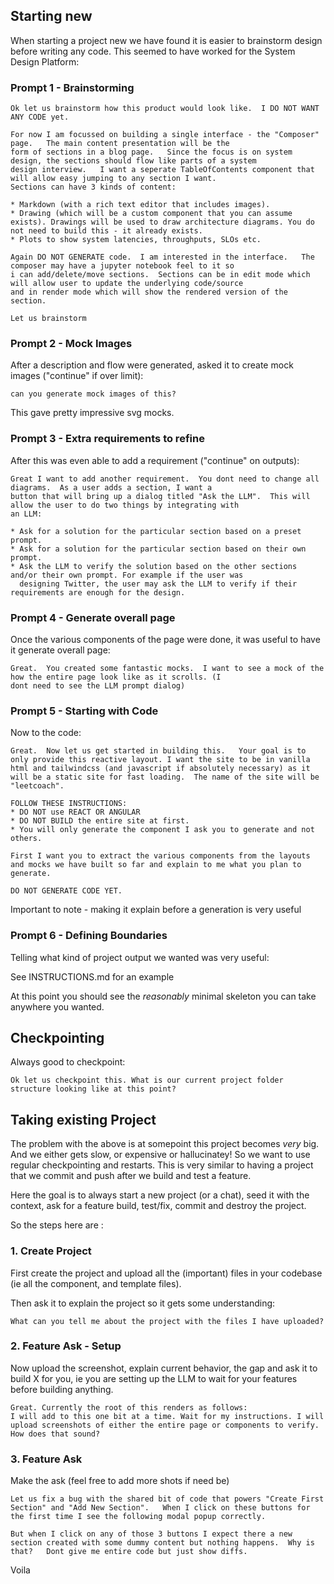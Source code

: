 
## Starting new

When starting a project new we have found it is easier to brainstorm design before writing any code.   This seemed to
have worked for the System Design Platform:

### Prompt 1 - Brainstorming

```
Ok let us brainstorm how this product would look like.  I DO NOT WANT ANY CODE yet.  

For now I am focussed on building a single interface - the "Composer" page.   The main content presentation will be the
form of sections in a blog page.   Since the focus is on system design, the sections should flow like parts of a system
design interview.   I want a seperate TableOfContents component that will allow easy jumping to any section I want.
Sections can have 3 kinds of content: 

* Markdown (with a rich text editor that includes images).
* Drawing (which will be a custom component that you can assume exists). Drawings will be used to draw architecture diagrams. You do not need to build this - it already exists.
* Plots to show system latencies, throughputs, SLOs etc.

Again DO NOT GENERATE code.  I am interested in the interface.   The composer may have a jupyter notebook feel to it so
i can add/delete/move sections.  Sections can be in edit mode which will allow user to update the underlying code/source
and in render mode which will show the rendered version of the section.   

Let us brainstorm
```

### Prompt 2 - Mock Images

After a description and flow were generated, asked it to create mock images ("continue" if over limit):

```
can you generate mock images of this?
```

This gave pretty impressive svg mocks.

### Prompt 3 - Extra requirements to refine

After this was even able to add a requirement ("continue" on outputs):

```
Great I want to add another requirement.  You dont need to change all diagrams.  As a user adds a section, I want a
button that will bring up a dialog titled "Ask the LLM".  This will allow the user to do two things by integrating with
an LLM:

* Ask for a solution for the particular section based on a preset prompt.
* Ask for a solution for the particular section based on their own prompt.
* Ask the LLM to verify the solution based on the other sections and/or their own prompt. For example if the user was
  designing Twitter, the user may ask the LLM to verify if their requirements are enough for the design.
```

### Prompt 4 - Generate overall page

Once the various components of the page were done, it was useful to have it generate overall page:

```
Great.  You created some fantastic mocks.  I want to see a mock of the how the entire page look like as it scrolls. (I
dont need to see the LLM prompt dialog)
```

### Prompt 5 - Starting with Code

Now to the code:

```
Great.  Now let us get started in building this.   Your goal is to only provide this reactive layout. I want the site to be in vanilla html and tailwindcss (and javascript if absolutely necessary) as it will be a static site for fast loading.  The name of the site will be "leetcoach".

FOLLOW THESE INSTRUCTIONS:
* DO NOT use REACT OR ANGULAR
* DO NOT BUILD the entire site at first.
* You will only generate the component I ask you to generate and not others.

First I want you to extract the various components from the layouts and mocks we have built so far and explain to me what you plan to generate. 

DO NOT GENERATE CODE YET.
```

Important to note - making it explain before a generation is very useful

### Prompt 6 - Defining Boundaries

Telling what kind of project output we wanted was very useful:

See INSTRUCTIONS.md for an example

At this point you should see the *reasonably* minimal skeleton you can take anywhere you wanted.

## Checkpointing

Always good to checkpoint:

```
Ok let us checkpoint this. What is our current project folder structure looking like at this point?
```

## Taking existing Project

The problem with the above is at somepoint this project becomes *very* big.   And we either gets slow, or expensive or
hallucinatey!  So we want to use regular checkpointing and restarts.  This is very similar to having a project that we
commit and push after we build and test a feature.

Here the goal is to always start a new project (or a chat), seed it with the context, ask for a feature build, test/fix,
commit and destroy the project.

So the steps here are :

### 1. Create Project

First create the project and upload all the (important) files in your codebase (ie all the component, and template
files).

Then ask it to explain the project so it gets some understanding:

```
What can you tell me about the project with the files I have uploaded?
```

### 2. Feature Ask - Setup

Now upload the screenshot, explain current behavior, the gap and ask it to build X for you, ie you are setting up the LLM to wait for your features before building anything.

```
Great. Currently the root of this renders as follows:
I will add to this one bit at a time. Wait for my instructions. I will upload screenshots of either the entire page or components to verify. How does that sound?
```

### 3. Feature Ask

Make the ask (feel free to add more shots if need be)

```
Let us fix a bug with the shared bit of code that powers "Create First Section" and "Add New Section".   When I click on these buttons for the first time I see the following modal popup correctly.

But when I click on any of those 3 buttons I expect there a new section created with some dummy content but nothing happens.  Why is that?   Dont give me entire code but just show diffs.
```

Voila


